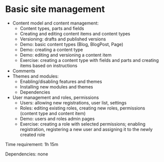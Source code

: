 # Basic site management



- Content model and content management:
	- Content types, parts and fields
	- Creating and editing content items and content types
	- Versioning: drafts and published versions
	- Demo: basic content types (Blog, BlogPost, Page)
	- Demo: creating a content type
	- Demo: editing and versioning a content item
	- Exercise: creating a content type with fields and parts and creating items based on instructions
- Comments
- Themes and modules:
	- Enabling/disabling features and themes
	- Installing new modules and themes
	- Dependencies
- User management and roles, permissions
	- Users: allowing new registrations, user list, settings
	- Roles: editing existing roles, creating new roles, permissions (content type and content item)
	- Demo: users and roles admin pages
	- Exercise: creating a role with selected permissions; enabling registration, registering a new user and assigning it to the newly created role

Time requirement: 1h 15m

Dependencies: none